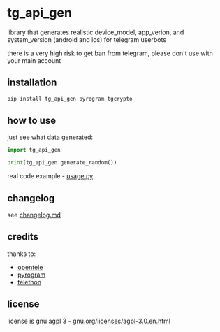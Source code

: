 # tg_api_gen

library that generates realistic device_model, app_verion, and system_version (android and ios) for telegram userbots

there is a very high risk to get ban from telegram, please don't use with your main account

## installation
```bash
pip install tg_api_gen pyrogram tgcrypto
```

## how to use

just see what data generated:

```python
import tg_api_gen

print(tg_api_gen.generate_random())
 ```

real code example - [usage.py](usage.py)

## changelog

see [changelog.md](changelog.md)

## credits

thanks to:
- [opentele](https://github.com/thedemons/opentele)
- [pyrogram](https://github.com/pyrogram/pyrogram)
- [telethon](https://github.com/LonamiWebs/Telethon)

## license

license is gnu agpl 3 - [gnu.org/licenses/agpl-3.0.en.html](https://gnu.org/licenses/agpl-3.0.en.html)

